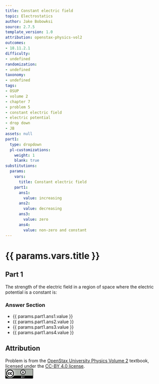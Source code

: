 ```yaml
---
title: Constant electric field
topic: Electrostatics
author: Jake Bobowksi
source: 2.7.5
template_version: 1.0
attribution: openstax-physics-vol2
outcomes:
- 18.11.2.1
difficulty:
- undefined
randomization:
- undefined
taxonomy:
- undefined
tags:
- OSUP
- volume 2
- chapter 7
- problem 5
- constant electric field
- electric potential
- drop down
- JB
assets: null
part1:
  type: dropdown
  pl-customizations:
    weight: 1
    blank: true
substitutions:
  params:
    vars:
      title: Constant electric field
    part1:
      ans1:
        value: increasing
      ans2:
        value: decreasing
      ans3:
        value: zero
      ans4:
        value: non-zero and constant
---
```

# {{ params.vars.title }}

## Part 1

The strength of the electric field in a region of space where the electric potential is a constant is:

### Answer Section

- {{ params.part1.ans1.value }}
- {{ params.part1.ans2.value }}
- {{ params.part1.ans3.value }}
- {{ params.part1.ans4.value }}

## Attribution

Problem is from the [OpenStax University Physics Volume 2](https://openstax.org/details/books/university-physics-volume-2) textbook, licensed under the [CC-BY 4.0 license](https://creativecommons.org/licenses/by/4.0/).<br>![Image representing the Creative Commons 4.0 BY license.](https://raw.githubusercontent.com/firasm/bits/master/by.png)